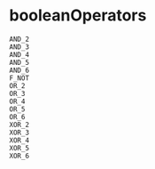 # booleanOperators

```{toctree}
AND_2
AND_3
AND_4
AND_5
AND_6
F_NOT
OR_2
OR_3
OR_4
OR_5
OR_6
XOR_2
XOR_3
XOR_4
XOR_5
XOR_6
```
